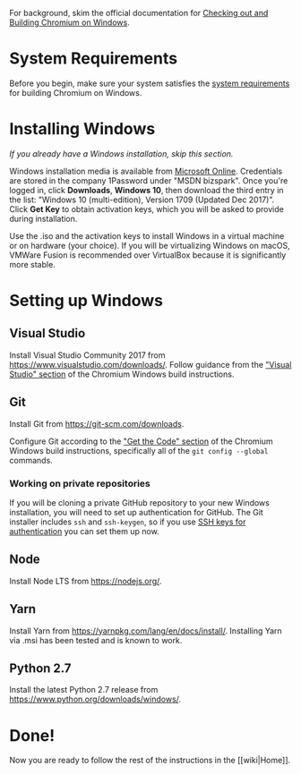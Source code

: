 For background, skim the official documentation for [Checking out and Building Chromium on Windows](https://chromium.googlesource.com/chromium/src/+/master/docs/windows_build_instructions.md).

# System Requirements

Before you begin, make sure your system satisfies the [system requirements](https://chromium.googlesource.com/chromium/src/+/master/docs/windows_build_instructions.md#system-requirements) for building Chromium on Windows.

# Installing Windows

*If you already have a Windows installation, skip this section.* 

Windows installation media is available from [Microsoft Online](https://login.microsoftonline.com). Credentials are stored in the company 1Password under "MSDN bizspark". Once you're logged in, click **Downloads**, **Windows 10**, then download the third entry in the list: "Windows 10 (multi-edition), Version 1709 (Updated Dec 2017)". Click **Get Key** to obtain activation keys, which you will be asked to provide during installation.

Use the .iso and the activation keys to install Windows in a virtual machine or on hardware (your choice). If you will be virtualizing Windows on macOS, VMWare Fusion is recommended over VirtualBox because it is significantly more stable.

# Setting up Windows

## Visual Studio

Install Visual Studio Community 2017 from https://www.visualstudio.com/downloads/.
Follow guidance from the ["Visual Studio" section](https://chromium.googlesource.com/chromium/src/+/master/docs/windows_build_instructions.md#visual-studio) of the Chromium Windows build instructions.

## Git

Install Git from https://git-scm.com/downloads.

Configure Git according to the ["Get the Code" section](https://chromium.googlesource.com/chromium/src/+/master/docs/windows_build_instructions.md#get-the-code) of the Chromium Windows build instructions, specifically all of the `git config --global` commands.

### Working on private repositories

If you will be cloning a private GitHub repository to your new Windows installation, you will need to set up authentication for GitHub. The Git installer includes `ssh` and `ssh-keygen`, so if you use [SSH keys for authentication](https://help.github.com/articles/generating-a-new-ssh-key-and-adding-it-to-the-ssh-agent/) you can set them up now.

## Node

Install Node LTS from https://nodejs.org/.

## Yarn

Install Yarn from https://yarnpkg.com/lang/en/docs/install/.
Installing Yarn via .msi has been tested and is known to work.

## Python 2.7

Install the latest Python 2.7 release from https://www.python.org/downloads/windows/.

# Done!

Now you are ready to follow the rest of the instructions in the [[wiki|Home]].